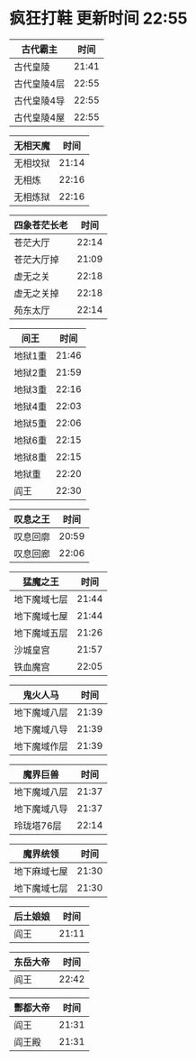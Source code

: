 # 疯狂打鞋 更新时间 22:55

| 古代霸主   | 时间    |
|--------|-------|
| 古代皇陵 | 21:41 |
| 古代皇陵4层 | 22:55 |
| 古代皇陵4导 | 22:55 |
| 古代皇陵4屋 | 22:55 |

| 无相天魔   | 时间    |
|--------|-------|
| 无相坟狱 | 21:14 |
| 无相炼 | 22:16 |
| 无相炼狱 | 22:16 |

| 四象苍茫长老   | 时间    |
|--------|-------|
| 苍茫大厅 | 22:14 |
| 苍茫大厅掉 | 21:09 |
| 虚无之关 | 22:18 |
| 虚无之关掉 | 22:18 |
| 苑东太厅 | 22:14 |

| 间王   | 时间    |
|--------|-------|
| 地狱1重 | 21:46 |
| 地狱2重 | 21:59 |
| 地狱3重 | 22:16 |
| 地狱4重 | 22:03 |
| 地狱5重 | 22:06 |
| 地狱6重 | 22:15 |
| 地狱8重 | 22:15 |
| 地狱重 | 22:20 |
| 阎王 | 22:30 |

| 叹息之王   | 时间    |
|--------|-------|
| 叹息回廓 | 20:59 |
| 叹息回廊 | 22:06 |

| 猛魔之王   | 时间    |
|--------|-------|
| 地下魔域七层 | 21:44 |
| 地下魔域七屋 | 21:44 |
| 地下魔域五层 | 21:26 |
| 沙城皇宫 | 21:57 |
| 铁血魔宫 | 22:05 |

| 鬼火人马   | 时间    |
|--------|-------|
| 地下魔域八层 | 21:39 |
| 地下魔域八导 | 21:39 |
| 地下魔域作层 | 21:39 |

| 魔界巨兽   | 时间    |
|--------|-------|
| 地下魔域八层 | 21:37 |
| 地下魔域八导 | 21:37 |
| 玲珑塔76层 | 22:14 |

| 魔界统领   | 时间    |
|--------|-------|
| 地下麻域七屋 | 21:30 |
| 地下魔域七层 | 21:30 |

| 后土娘娘   | 时间    |
|--------|-------|
| 阎王 | 21:11 |

| 东岳大帝   | 时间    |
|--------|-------|
| 阎王 | 22:42 |

| 酆都大帝   | 时间    |
|--------|-------|
| 阎王 | 21:31 |
| 阎王殿 | 21:31 |